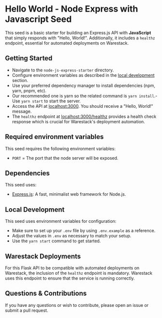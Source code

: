 # Hello World - Node Express with Javascript Seed

This seed is a basic starter for building an Express.js API with **JavaScript** that simply responds with "Hello,
World!". Additionally, it includes a `healthz` endpoint, essential for automated deployments on Warestack.

## Getting Started

- Navigate to the `node-js-express-starter` directory.
- Configure environment variables as described in the [local development](#local-development) section.
- Use your preferred dependency manager to install dependencies (npm, yarn, pnpm, etc).
- Our recommended one is yarn so the related command is `yarn install`.- Use `yarn start` to start the server.
- Access the API at [localhost:3000](http://localhost:3000). You should receive a "Hello, World!" message.
- The `healthz` endpoint at [localhost:3000/healthz](http://localhost:3000/healthz) provides a health check response
  which is crucial for Warestack's deployment automation.

## Required environment variables

This seed requires the following environment variables:

- `PORT` = The port that the node server will be exposed.

## Dependencies

This seed uses:

- [Express.js](https://expressjs.com/): A fast, minimalist web framework for Node.js.

## Local Development

This seed uses environment variables for configuration:

- Make sure to set up your `.env` file by using `.env.example` as a reference.
- Adjust the values in `.env` as necessary to match your setup.
- Use the `yarn start` command to get started.

## Warestack Deployments

For this Flask API to be compatible with automated deployments on Warestack, the inclusion of the `healthz` endpoint is
mandatory. Warestack uses this endpoint to ensure that the service is running correctly.

## Questions & Contributions

If you have any questions or wish to contribute, please open an issue or submit a pull request.
